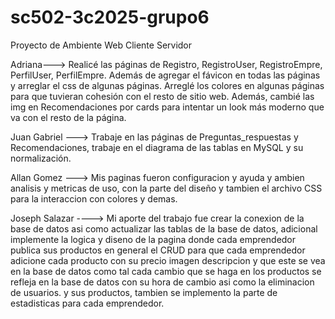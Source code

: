 # sc502-3c2025-grupo6
Proyecto de Ambiente Web Cliente Servidor 

Adriana---> Realicé las páginas de Registro, RegistroUser, RegistroEmpre, PerfilUser, PerfilEmpre. Además de agregar el fávicon en todas las páginas y arreglar el css de algunas páginas. Arreglé los colores en algunas páginas para que tuvieran cohesión con el resto de sitio web. Además, cambié las img en Recomendaciones por cards para intentar un look más moderno que va con el resto de la página. 

Juan Gabriel ---> Trabaje en las páginas de Preguntas_respuestas y Recomendaciones, trabaje en el diagrama de las tablas en MySQL y su normalización.

Allan Gomez ---> Mis paginas fueron configuracion y ayuda y ambien analisis y metricas de uso, con la parte del diseño y tambien el archivo CSS para la interaccion con colores y demas. 

Joseph Salazar ----> Mi aporte del trabajo fue crear la conexion de la base de datos asi como actualizar  las tablas de la base de datos, adicional implemente la logica y diseno de la pagina donde cada emprendedor publica sus productos en general el CRUD para que cada emprendedor adicione cada producto con su precio imagen descripcion y que este se vea en la base de datos como tal cada cambio que se haga en los productos se refleja en la base de datos con su hora de cambio asi como la eliminacion de usuarios. y sus productos, tambien se implemento la parte de estadisticas para cada emprendedor.
